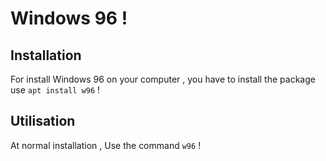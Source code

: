 # Windows 96 !
## Installation
For install Windows 96 on your computer , you have to install the package use `apt install w96` !
## Utilisation
At normal installation , Use the command `w96` !